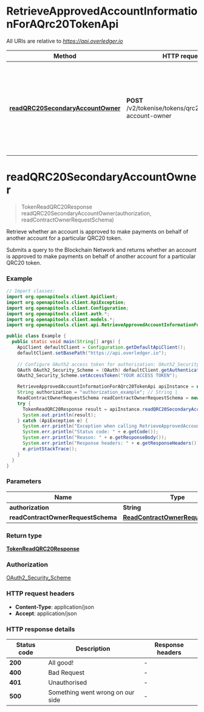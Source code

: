 # RetrieveApprovedAccountInformationForAQrc20TokenApi

All URIs are relative to *https://api.overledger.io*

Method | HTTP request | Description
------------- | ------------- | -------------
[**readQRC20SecondaryAccountOwner**](RetrieveApprovedAccountInformationForAQrc20TokenApi.md#readQRC20SecondaryAccountOwner) | **POST** /v2/tokenise/tokens/qrc20/secondary-account-owner | Retrieve whether an account is approved to make payments on behalf of another account for a particular QRC20 token.


<a name="readQRC20SecondaryAccountOwner"></a>
# **readQRC20SecondaryAccountOwner**
> TokenReadQRC20Response readQRC20SecondaryAccountOwner(authorization, readContractOwnerRequestSchema)

Retrieve whether an account is approved to make payments on behalf of another account for a particular QRC20 token.

Submits a query to the Blockchain Network and returns whether an account is approved to make payments on behalf of another account for a particular QRC20 token.

### Example
```java
// Import classes:
import org.openapitools.client.ApiClient;
import org.openapitools.client.ApiException;
import org.openapitools.client.Configuration;
import org.openapitools.client.auth.*;
import org.openapitools.client.models.*;
import org.openapitools.client.api.RetrieveApprovedAccountInformationForAQrc20TokenApi;

public class Example {
  public static void main(String[] args) {
    ApiClient defaultClient = Configuration.getDefaultApiClient();
    defaultClient.setBasePath("https://api.overledger.io");
    
    // Configure OAuth2 access token for authorization: OAuth2_Security_Scheme
    OAuth OAuth2_Security_Scheme = (OAuth) defaultClient.getAuthentication("OAuth2_Security_Scheme");
    OAuth2_Security_Scheme.setAccessToken("YOUR ACCESS TOKEN");

    RetrieveApprovedAccountInformationForAQrc20TokenApi apiInstance = new RetrieveApprovedAccountInformationForAQrc20TokenApi(defaultClient);
    String authorization = "authorization_example"; // String | 
    ReadContractOwnerRequestSchema readContractOwnerRequestSchema = new ReadContractOwnerRequestSchema(); // ReadContractOwnerRequestSchema | 
    try {
      TokenReadQRC20Response result = apiInstance.readQRC20SecondaryAccountOwner(authorization, readContractOwnerRequestSchema);
      System.out.println(result);
    } catch (ApiException e) {
      System.err.println("Exception when calling RetrieveApprovedAccountInformationForAQrc20TokenApi#readQRC20SecondaryAccountOwner");
      System.err.println("Status code: " + e.getCode());
      System.err.println("Reason: " + e.getResponseBody());
      System.err.println("Response headers: " + e.getResponseHeaders());
      e.printStackTrace();
    }
  }
}
```

### Parameters

Name | Type | Description  | Notes
------------- | ------------- | ------------- | -------------
 **authorization** | **String**|  |
 **readContractOwnerRequestSchema** | [**ReadContractOwnerRequestSchema**](ReadContractOwnerRequestSchema.md)|  |

### Return type

[**TokenReadQRC20Response**](TokenReadQRC20Response.md)

### Authorization

[OAuth2_Security_Scheme](../README.md#OAuth2_Security_Scheme)

### HTTP request headers

 - **Content-Type**: application/json
 - **Accept**: application/json

### HTTP response details
| Status code | Description | Response headers |
|-------------|-------------|------------------|
**200** | All good! |  -  |
**400** | Bad Request |  -  |
**401** | Unauthorised |  -  |
**500** | Something went wrong on our side |  -  |

